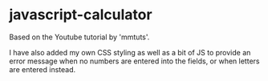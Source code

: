 # javascript-calculator

Based on the Youtube tutorial by 'mmtuts'.

I have also added my own CSS styling as well as a bit of JS to provide an error message when no numbers are entered into the fields, or when letters are entered instead.
